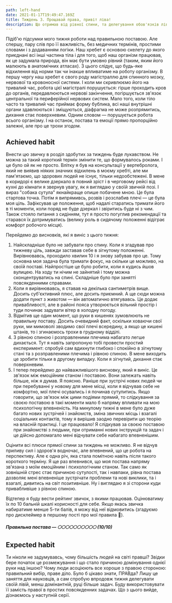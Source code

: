 ```yaml
---
path: left-hand
date: 2021-01-17T19:49:47.169Z
title: Тиждень 3. Прощавай права, привіт ліва!
description: Що отримав від рівної спини, та делегування обов'язків лівій руці.
---
```

Підіб'ю підсумки мого тижня роботи над правильною поставою. Але спершу, пару слів про її важливість, без медичних термінів, простими словами і з додаванням логіки. Наш хребет є основою скелету до якого приєднані всі інші частина тіла і для того, щоб наш організм працював, як це задумала природа, він має бути умовно рівний (таким, яким його малюють в анатомічних атласах). З цього слідує, що будь-яке відхилення від норми так чи інакше впливатиме на роботу організму. В першу чергу наш хребет є свого роду магістраллю для спинного мозку, нервової та кровоносної системи. І коли ми скривлюємо його на тривалий час, робота цієї магістралі порушується: гірше проходить кров до органів, передавлюються нервові закінчення, погіршується зв'язок центральної та периферійної нервових систем. Мало того, коли тіло часто та тривалий час приймає форму бублика, всі наші внутрішні органи здавлюються і зміщуються, діафрагма не може розпрямитись, дихання стає поверхневим. Одним словом — порушується робота всього організму. І на останок, постава та емоції прямо пропорційно залежні, але про це трохи згодом.

## A**chieved habit**

Внести цю звичку в розділ здобутих за тиждень буде лукавством. Не можна за такий короткий термін змінити те, що формувалось роками. І це було ой як не просто. Влітку я був на консультації у вертебролога, який не виявив ніяких значних відхилень в моєму хребті, але ми пам'ятаємо, що здорових людей не існує, тільки недообстежені. В мене в коридорі є велике дзеркало в повний зріст і в черговому рейсі від кухні до кімнати я звернув увагу, як я виглядаю у своїй звичній позі. І вираз "собака сутула" якнайкраще опише побачене мною. Це була стартова точка. Потім я випрямивсь, розвів і розслабив плечі — це була моя ціль. Зафіксував це положення, щоб надалі старатись тримати його в ті моменти, коли поряд не буде дзеркал і звіритись буде ні з чим. Також стояло питання з сидінням, тут я просто погуглив рекомендації та старався їх дотримуватись (велику роль в сидячому положенні відіграє комфорт робочого місця).

Перейдемо до висновків, які я виніс з цього тижня:

1. Найскладніше було не забувати про спину. Коли я згадував про тижневу ціль, завжди заставав себе в зігнутому положенні. Вирівнювавсь, проходило хвилин 10 і я знову забував про це. Тому основна моя задача була тримати фокус, на скільки це можливо, на своїй поставі. Найпростіше це було робити, коли я кудись йшов вулицею. На ходу ти нічим не зайнятий і тому можна сконцентруватись на спині. Складніше було при занятті повсякденними справами.
2. Коли я вирівнювавсь, я ставав на декілька сантиметрів вище. Досить суб'єктивний плюс, але досить приємний. А ще сюди можна додати пункт з животом — він автоматично втягувавсь. Це додає привабливості, але в районі пояса утворюється вільний простір і туди починає задувати вітер в холодну погоду.
3. Відмітив ще один момент, що руки в кишенях зумовлюють не правильну поставу. Досить очевидний факт, оскільки ховаючи свої руки, ми мимоволі зводимо свої плечі всередину, а якщо це кишені штанів, то і згинаємось трохи в грудному відділі.
4. З рівною спиною і розправленими плечима набагато легше дихається. Тут я навіть запропоную тобі провести простий експеримент: спробуй сам вдихнути глибоко і спокійно в зігнутому стані та з розправленими плечима і рівною спиною. В мене виходить це зробити тільки в другому випадку. Коли я зігнутий, дихання стає поверхневим.
5. І тепер перейдемо до найважливішого висновку, який я виніс. Це зв'язок між емоційним станом і поставою. Вони залежать навіть більше, ніж я думав. Я поясню. Раніше при зустрічі нових людей чи при перебуванні у новому для мене місці, коли я відчував себе не комфортно, мої плечі осувались і я починав сутулитись. Якщо говорити, що зв'язок між цими подіями прямий, то слідкування за своєю поставою в такі моменти мало б напряму впливати на мою психологічну впевненість. На минулому тижні в мене було дуже багато нових зустрічей і знайомств, зміна звичних місць і взагалі соціальних контактів, тому я вирішив заодно перевірити цю теорію на власній практиці. І це працювало! Я слідкував за своєю поставою при знайомстві з людьми, при отриманні нових інструкцій та задач і це дійсно допомагало мені відчувати себе набагато впевненішим.

Оцінити всі плюси прямої спини за тиждень не можливо. Я не відчув приливу сил і здоров'я водночас, але впевнений, що це робота на перспективу. Але є одна річ, яка стала помітною навіть після такого короткого терміну. Я ще раз впевнився, що моя постава напряму зв'язана з моїм емоційним і психологічним станом. Так само як зовнішній стрес стає причиною сутулості, так і навпаки, рівна постава дозволяє мені впевненіше зустрічати проблеми та нові виклики, та і взагалі, дивитись на світ позитивніше. Ну і виглядаю я зі сторони куди привабливіше з рівною спиною. 

Відтепер я буду вести рейтинг звичок, з якими працював. Оцінюватиму їх по 10 бальній шкалі корисності для себе. Якщо якась звичка набиратиме менше 5-ти балів, я можу від неї відмовитись (згадуємо про дисклеймер в першому пості про мої правила 🙂).

##### Правильна постава — 🌕🌕🌕🌕🌕🌕🌕🌕🌕🌕 (10/10)

## **Expected habit**

Ти ніколи не задумувавсь, чому більшість людей на світі правші? Звідки бере початок це розмежування і що стало причиною домінування однієї руки над іншою? Чому люди асоціюють все хороше з правою стороною: правильний вибір, праве діло. Було б цікаво знати, ПРАВда? Лишу це заняття для науковців, а сам спробую впродовж тижня делегувати своїй лівій, менш домінантній, руці більше задач. Буду використовувати її замість правої в простих повсякденних задачах. Що з цього вийде, дізнаємось у наступній серії.